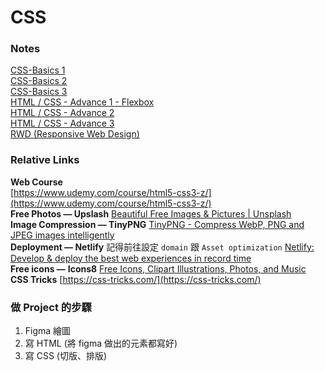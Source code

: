 # CSS

### Notes
[CSS-Basics 1](https://github.com/xxrjun/2022-Web-Develop/blob/main/notes/css/CSS/CSS-Basics%201.md)  
[CSS-Basics 2](https://github.com/xxrjun/2022-Web-Develop/blob/main/notes/css/CSS/CSS-Basics%202.md)  
[CSS-Basics 3](https://github.com/xxrjun/2022-Web-Develop/blob/main/notes/css/CSS/CSS-Basics%203.md)  
[HTML / CSS - Advance 1 - Flexbox](https://github.com/xxrjun/2022-Web-Develop/blob/main/notes/css/CSS/HTML%20CSS%20-%20Advance%201%20-%20Flexbox.md)  
[HTML / CSS - Advance 2](https://github.com/xxrjun/2022-Web-Develop/blob/main/notes/css/CSS/HTML%20CSS%20-%20Advance%202.md)  
[HTML / CSS - Advance 3](https://github.com/xxrjun/2022-Web-Develop/blob/main/notes/css/CSS/HTML%20CSS%20-%20Advance%203.md)  
[RWD (Responsive Web Design)](https://github.com/xxrjun/2022-Web-Develop/blob/main/notes/css/CSS/RWD%20(Responsive%20Web%20Design).md)  
### Relative Links
**Web Course**  
[https://www.udemy.com/course/html5-css3-z/](https://www.udemy.com/course/html5-css3-z/)  
**Free Photos — Upslash**
[Beautiful Free Images & Pictures | Unsplash](https://unsplash.com/)  
**Image Compression — TinyPNG**
[TinyPNG - Compress WebP, PNG and JPEG images intelligently](https://tinypng.com/)  
**Deployment — Netlify**
記得前往設定 `domain` 跟 `Asset optimization` 
[Netlify: Develop & deploy the best web experiences in record time](https://www.netlify.com/)  
**Free icons —** **Icons8**
[Free Icons, Clipart Illustrations, Photos, and Music](https://icons8.com/)  
**CSS Tricks**
[https://css-tricks.com/](https://css-tricks.com/)  
### 做 Project 的步驟
1. Figma 繪圖
2. 寫 HTML (將 figma 做出的元素都寫好)
3. 寫 CSS (切版、排版)